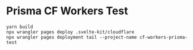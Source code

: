 # Prisma CF Workers Test

```
yarn build
npx wrangler pages deploy .svelte-kit/cloudflare
npx wrangler pages deployment tail --project-name cf-workers-prisma-test
```